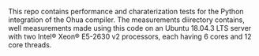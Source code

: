 This repo contains performance and charaterization tests for the Python integration of the Ohua compiler.
The measurements diirectory contains, well measurements made using this code on an Ubuntu 18.04.3 LTS server with two Intel&reg; Xeon&reg; E5-2630 v2
processors, each having 6 cores and 12 core threads.
